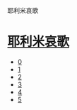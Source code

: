 ﻿




 耶利米哀歌



[](bible/../)
=============

[耶利米哀歌](bible/index.md)
==================


* [0](bible/LAM00.md)
* [1](bible/LAM01.md)
* [2](bible/LAM02.md)
* [3](bible/LAM03.md)
* [4](bible/LAM04.md)
* [5](bible/LAM05.md)

